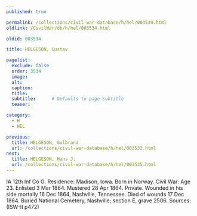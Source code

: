 ```yaml
---
published: true

permalink: /collections/civil-war-database/h/hel/003534.html
oldlink: /CivilWar/db/h/hel/003534.html

oldid: 003534

title: HELGESON, Gustav

pagelist:
  exclude: false
  order: 3534
  image: 
  alt:
  caption:
  title:
  subtitle:      # Defaults to page subtitle
  teaser:

category: 
  - H 
  - HEL

previous:
  title: HELGESON, Gulbrand
  url: /collections/civil-war-database/h/hel/003533.html  
next:
  title: HELGESON, Hans J.
  url: /collections/civil-war-database/h/hel/003535.html   
---
```

IA 12th Inf Co G. Residence: Madison, Iowa. Born in Norway. Civil War: Age 23. Enlisted 3 Mar 1864. Mustered 28 Apr 1864. Private. Wounded in his side mortally 16 Dec 1864, Nashville, Tennessee. Died of wounds 17 Dec 1864. Buried National Cemetery, Nashville; section E, grave 2506. Sources: (ISW-II p472)